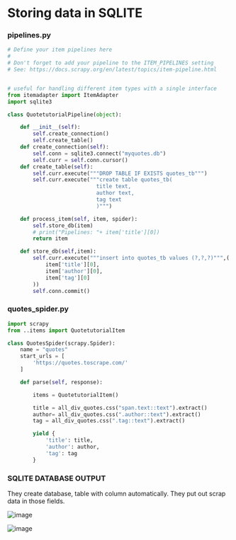 # Storing data in SQLITE 

### pipelines.py
```python
# Define your item pipelines here
#
# Don't forget to add your pipeline to the ITEM_PIPELINES setting
# See: https://docs.scrapy.org/en/latest/topics/item-pipeline.html


# useful for handling different item types with a single interface
from itemadapter import ItemAdapter
import sqlite3

class QuotetutorialPipeline(object):

    def __init__(self):
        self.create_connection()
        self.create_table()
    def create_connection(self):
        self.conn = sqlite3.connect("myquotes.db")
        self.curr = self.conn.cursor()
    def create_table(self):
        self.curr.execute("""DROP TABLE IF EXISTS quotes_tb""")
        self.curr.execute("""create table quotes_tb(
                            title text,
                            author text,
                            tag text
                            )""")

    def process_item(self, item, spider):
        self.store_db(item)
        # print("Pipelines: "+ item['title'][0])
        return item

    def store_db(self,item):
        self.curr.execute("""insert into quotes_tb values (?,?,?)""",(
            item['title'][0],
            item['author'][0],
            item['tag'][0]
        ))
        self.conn.commit()
```


### quotes_spider.py
```python
import scrapy
from ..items import QuotetutorialItem

class QuotesSpider(scrapy.Spider):
    name = "quotes"
    start_urls = [
        'https://quotes.toscrape.com/'
    ]

    def parse(self, response):

        items = QuotetutorialItem()

        title = all_div_quotes.css("span.text::text").extract()
        author= all_div_quotes.css(".author::text").extract()
        tag = all_div_quotes.css(".tag::text").extract()

        yield {
            'title': title,
            'author': author,
            'tag': tag
        }
```

### SQLITE DATABASE OUTPUT
They create database, table with column automatically. They put out scrap data in those fields.

![image](https://user-images.githubusercontent.com/80588277/192128374-d7802c6f-0356-42b1-97f1-b4e4dad1bb67.png)


![image](https://user-images.githubusercontent.com/80588277/192128357-9c693b03-b698-4ed8-8357-7eb644b09c36.png)

